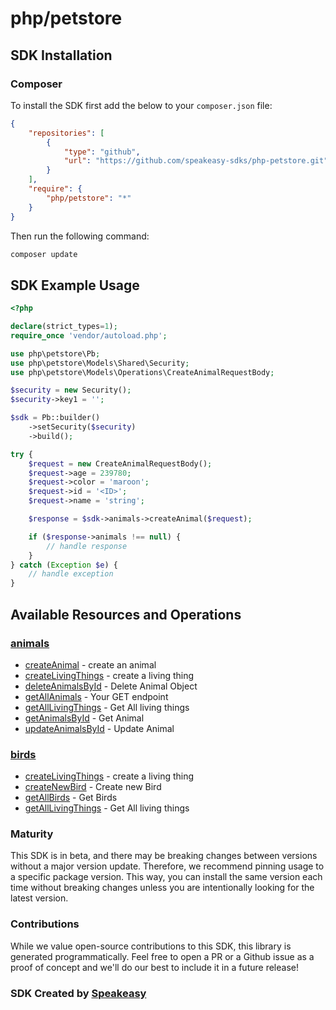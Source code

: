 # php/petstore

<!-- Start SDK Installation -->
## SDK Installation

### Composer

To install the SDK first add the below to your `composer.json` file:

```json
{
    "repositories": [
        {
            "type": "github",
            "url": "https://github.com/speakeasy-sdks/php-petstore.git"
        }
    ],
    "require": {
        "php/petstore": "*"
    }
}
```

Then run the following command:

```bash
composer update
```
<!-- End SDK Installation -->

## SDK Example Usage
<!-- Start SDK Example Usage -->
```php
<?php

declare(strict_types=1);
require_once 'vendor/autoload.php';

use php\petstore\Pb;
use php\petstore\Models\Shared\Security;
use php\petstore\Models\Operations\CreateAnimalRequestBody;

$security = new Security();
$security->key1 = '';

$sdk = Pb::builder()
    ->setSecurity($security)
    ->build();

try {
    $request = new CreateAnimalRequestBody();
    $request->age = 239780;
    $request->color = 'maroon';
    $request->id = '<ID>';
    $request->name = 'string';

    $response = $sdk->animals->createAnimal($request);

    if ($response->animals !== null) {
        // handle response
    }
} catch (Exception $e) {
    // handle exception
}

```
<!-- End SDK Example Usage -->

<!-- Start SDK Available Operations -->
## Available Resources and Operations


### [animals](docs/sdks/animals/README.md)

* [createAnimal](docs/sdks/animals/README.md#createanimal) - create an animal
* [createLivingThings](docs/sdks/animals/README.md#createlivingthings) - create a living thing
* [deleteAnimalsById](docs/sdks/animals/README.md#deleteanimalsbyid) - Delete Animal Object
* [getAllAnimals](docs/sdks/animals/README.md#getallanimals) - Your GET endpoint
* [getAllLivingThings](docs/sdks/animals/README.md#getalllivingthings) - Get All living things
* [getAnimalsById](docs/sdks/animals/README.md#getanimalsbyid) - Get Animal
* [updateAnimalsById](docs/sdks/animals/README.md#updateanimalsbyid) - Update Animal

### [birds](docs/sdks/birds/README.md)

* [createLivingThings](docs/sdks/birds/README.md#createlivingthings) - create a living thing
* [createNewBird](docs/sdks/birds/README.md#createnewbird) - Create new Bird
* [getAllBirds](docs/sdks/birds/README.md#getallbirds) - Get Birds
* [getAllLivingThings](docs/sdks/birds/README.md#getalllivingthings) - Get All living things
<!-- End SDK Available Operations -->



<!-- Start Dev Containers -->

<!-- End Dev Containers -->

<!-- Placeholder for Future Speakeasy SDK Sections -->



### Maturity

This SDK is in beta, and there may be breaking changes between versions without a major version update. Therefore, we recommend pinning usage
to a specific package version. This way, you can install the same version each time without breaking changes unless you are intentionally
looking for the latest version.

### Contributions

While we value open-source contributions to this SDK, this library is generated programmatically.
Feel free to open a PR or a Github issue as a proof of concept and we'll do our best to include it in a future release!

### SDK Created by [Speakeasy](https://docs.speakeasyapi.dev/docs/using-speakeasy/client-sdks)
